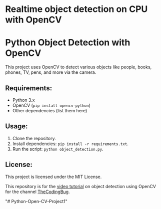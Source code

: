 # Realtime object detection on CPU with OpenCV


# Python Object Detection with OpenCV

This project uses OpenCV to detect various objects like people, books, phones, TV, pens, and more via the camera.

## Requirements:
- Python 3.x
- OpenCV (`pip install opencv-python`)
- Other dependencies (list them here)

## Usage:
1. Clone the repository.
2. Install dependencies: `pip install -r requirements.txt`.
3. Run the script: `python object_detection.py`.

## License:
This project is licensed under the MIT License.

This repository is for the [video tutorial](https://youtu.be/hVavSe60M3g) on object detection using OpenCV  for the channel [TheCodingBug](https://www.youtube.com/c/TheCodingBug?sub_confirmation=1).

"# Python-Open-CV-Project1" 

